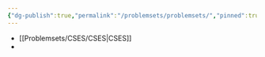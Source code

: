 ```yaml
---
{"dg-publish":true,"permalink":"/problemsets/problemsets/","pinned":true,"created":"2023-10-26T13:54:31.930+05:30","updated":"2023-10-26T14:00:43.101+05:30"}
---
```


* [[Problemsets/CSES/CSES\|CSES]]
* 